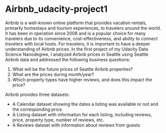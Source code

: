 # Airbnb_udacity-project1

Airbnb is a well-known online platform that provides vacation rentals, primarily homestays and tourism experiences, to travelers around the world. It has been in operation since 2008 and is a popular choice for many travelers due to its convenience, cost-effectiveness, and ability to connect travelers with local hosts. For travelers, it is important to have a deeper understanding of Airbnb prices. In the first project of my Udacity Data Science Nanodegree, I analyzed Airbnb prices in Seattle using Seattle Airbnb data and addressed the following business questions:
1. What will be the future prices of Seattle Airbnb properties?
2. What are the prices during month/year?
3. Which property types have higher reviews, and does this impact the price?

Airbnb provides three datasets:
- A Calendar dataset showing the dates a listing was available or not and the corresponding price.
- A Listing dataset with information for each listing, including reviews, price, property type, number of reviews, etc.
- A Reviews dataset with information about reviews from guests
